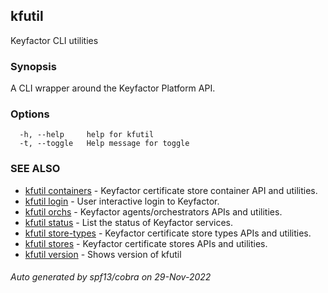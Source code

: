 ## kfutil

Keyfactor CLI utilities

### Synopsis

A CLI wrapper around the Keyfactor Platform API.

### Options

```
  -h, --help     help for kfutil
  -t, --toggle   Help message for toggle
```

### SEE ALSO

* [kfutil containers](kfutil_containers.md)	 - Keyfactor certificate store container API and utilities.
* [kfutil login](kfutil_login.md)	 - User interactive login to Keyfactor.
* [kfutil orchs](kfutil_orchs.md)	 - Keyfactor agents/orchestrators APIs and utilities.
* [kfutil status](kfutil_status.md)	 - List the status of Keyfactor services.
* [kfutil store-types](kfutil_store-types.md)	 - Keyfactor certificate store types APIs and utilities.
* [kfutil stores](kfutil_stores.md)	 - Keyfactor certificate stores APIs and utilities.
* [kfutil version](kfutil_version.md)	 - Shows version of kfutil

###### Auto generated by spf13/cobra on 29-Nov-2022
